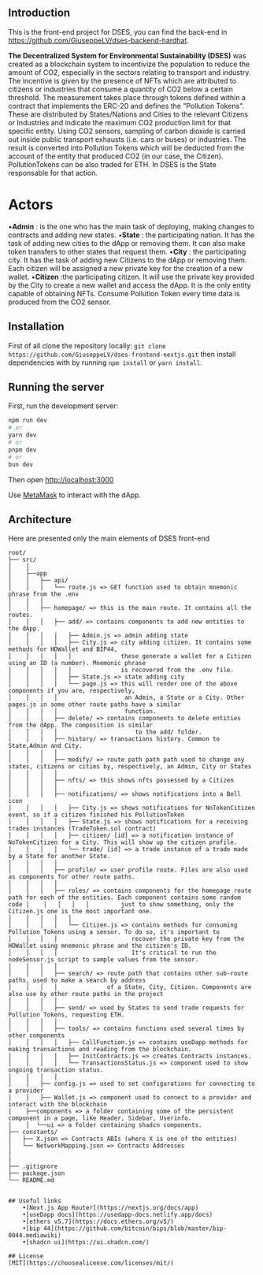 ## Introduction
This is the front-end project for DSES, you can find the back-end in https://github.com/GiuseppeLV/dses-backend-hardhat.

**The Decentralized System for Environmental Sustainability (DSES)** was created as a blockchain system to incentivize the population to reduce the amount of CO2, especially in the sectors relating to transport and industry. The incentive is given by the presence of NFTs which are attributed to citizens or industries that consume a quantity of CO2 below a certain threshold. The measurement takes place through tokens defined within a contract that implements the ERC-20 and defines the "Pollution Tokens". These are distributed by States/Nations and Cities to the relevant Citizens or Industries and indicate the maximum CO2 production limit for that specific entity.
Using CO2 sensors, sampling of carbon dioxide is carried out inside public transport exhausts (i.e. cars or buses) or industries. The result is converted into Pollution Tokens which will be deducted from the account of the entity that produced CO2 (in our case, the Citizen).
PollutionTokens can be also traded for ETH. In DSES is the State responsable for that action.

# Actors
 •**Admin** : is the one who has the main task of deploying, making changes to contracts and adding new states. 
 •**State** : the participating nation. It has the task of adding new cities to the dApp or removing them. It can also make token transfers to other states that request them.
 •**City** : the participating city. It has the task of adding new Citizens to the dApp or removing them. Each citizen will be assigned a new private key for the creation of a new wallet. 
 •**Citizen** :the participating citizen. It will use the private key provided by the City to create a new wallet and access the dApp. It is the only entity capable of obtaining NFTs. Consume Pollution Token every time data is produced from the CO2 sensor.

## Installation
First of all clone the repository locally: ```git clone https://github.com/GiuseppeLV/dses-frontend-nextjs.git``` then install dependencies with by running ```npm install``` or ```yarn install```.

## Running the server

First, run the development server:

```bash
npm run dev
# or
yarn dev
# or
pnpm dev
# or
bun dev
```

Then open [http://localhost:3000](http://localhost:3000)

Use [MetaMask](https://metamask.io/download/) to interact with the dApp.

## Architecture

Here are presented only the main elements of DSES front-end

```plaintext
root/
├── src/
│    │
│    ├──app
│    │   ├── api/
│    │   │   └── route.js => GET function used to obtain mnemonic phrase from the .env
│    │   │      
│    │   ├── homepage/ => this is the main route. It contains all the routes.
│    │   │   ├── add/ => contains components to add new entities to the dApp.
│    │   │   │   ├── Admin.js => admin adding state
│    │   │   │   ├── City.js => city adding citizen. It contains some methods for HDWallet and BIP44,
│    │   │   │   │              these generate a wallet for a Citizen using an ID (a number). Mnemonic phrase
│    │   │   │   │              is recovered from the .env file.                            
│    │   │   │   ├── State.js => state adding city
│    │   │   │   └── page.js => this will render one of the above components if you are, respectively, 
│    │   │   │                   an Admin, a State or a City. Other pages.js in some other route paths have a similar
│    │   │   │                   function.
│    │   │   ├── delete/ => contains components to delete entities from the dApp. The composition is similar
│    │   │   │                      to the add/ folder.
│    │   |   ├── history/ => transactions history. Common to State,Admin and City.
│    │   |   │
│    │   │   ├── modify/ => route path path path used to change any states, citizens or cities by, respectively, an Admin, City or States
│    │   │   │
│    │   │   ├── nfts/ => this shows nfts possessed by a Citizen
│    │   │   │
│    │   │   ├── notifications/ => shows notifications into a Bell icon 
│    │   │   │   ├── City.js => shows notifications for NoTokenCitizen event, so if a citizen finished his PollutionToken
│    │   │   │   ├── State.js => shows notifications for a receiving trades instances (TradeToken.sol contract)
│    │   │   │   ├── citizen/ [id] => a notification instance of NoTokenCitizen for a City. This will show up the citizen profile.
│    │   │   │   └── trade/ [id] => a trade instance of a trade made by a State for another State.
│    │   │   │ 
│    │   │   ├── profile/ => user profile route. Files are also used as components for other route paths.
│    │   │   │ 
│    │   │   ├── roles/ => contains components for the homepage route path for each of the entities. Each component contains some random code │    │   │   │   │         just to show something, only the Citizen.js one is the most important one.
│    │   │   │   │          
│    │   │   │   └── Citizen.js => contains methods for consuming Pollution Tokens using a sensor. To do so, it's important to
│    │   │   │                     recover the private key from the HDWallet using mnemonic phrase and the citizen's ID.     
│    │   │   │                     It's critical to run the nodeSensor.js script to sample values ​​from the sensor.
│    │   │   │   
│    │   │   ├── search/ => route path that contains other sub-route paths, used to make a search by address
│    │   │   │              of a State, City, Citizen. Components are also use by other route paths in the project
│    │   │   │
│    │   │   ├── send/ => used by States to send trade requests for Pollution Tokens, requesting ETH.
│    │   │   │
│    │   │   ├── tools/ => contains functions used several times by other components
│    │   │   │   ├── CallFunction.js => contains useDapp methods for making transactions and reading from the blockchain.
│    │   │   │   ├── InitContracts.js => creates Contracts instances.
│    │   │   │   └── TransactionsStatus.js => component used to show ongoing transaction status.
│    │   │   │
│    │   ├── config.js => used to set configurations for connecting to a provider
│    │   ├── Wallet.js => component used to connect to a provider and interact with the blockchain
│    ├──components => a folder containing some of the persistent component in a page, like Header, Sidebar, Userinfo.
│    │  └──ui => a folder containing shadcn components.
├── constants/
│   ├── X.json => Contracts ABIs (where X is one of the entities)
│   └── NetworkMapping.json => Contracts Addresses
|   
|   
├── .gitignore
├── package.json
└── README.md


## Useful links
    •[Next.js App Router](https://nextjs.org/docs/app)
    •[useDapp docs](https://usedapp-docs.netlify.app/docs)
    •[ethers v5.7](https://docs.ethers.org/v5/)
    •[bip 44](https://github.com/bitcoin/bips/blob/master/bip-0044.mediawiki)
    •[shadcn ui](https://ui.shadcn.com/)

## License
[MIT](https://choosealicense.com/licenses/mit/)

